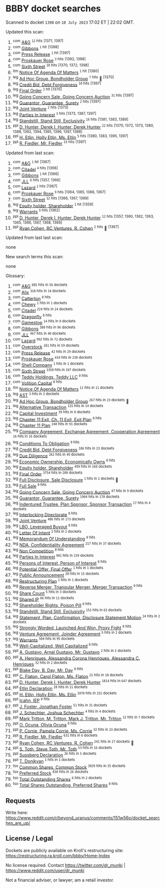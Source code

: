 # BBBY docket searches

Scanned to docket `1398` on `18 July 2023` 17:02 ET | 22:02 GMT.

Updated this scan:

1. <sup>com</sup> [A&G](com_A&G.md) <sup>`12` hits</sup> <sup>[1371, 1397]</sup>
1. <sup>com</sup> [Gibbons](com_Gibbons.md) <sup>`1` hit</sup> <sup>[1398]</sup>
1. <sup>com</sup> [Press Release](com_Press%20Release.md) <sup>`1` hit</sup> <sup>[1397]</sup>
1. <sup>com</sup> [Proskauer Rose](com_Proskauer%20Rose.md) <sup>`3` hits</sup> <sup>[1392, 1398]</sup>
1. <sup>com</sup> [Sixth Street](com_Sixth%20Street.md) <sup>`10` hits</sup> <sup>[1370, 1372, 1398]</sup>
1. <sup>itm</sup> [Notice Of Agenda Of Matters](itm_Notice%20Of%20Agenda%20Of%20Matters.md) <sup>`1` hit</sup> <sup>[1380]</sup>
1. <sup>leg</sup> [Ad Hoc Group, Bondholder Group](leg_Ad%20Hoc%20Group,Bondholder%20Group.md) <sup>`7` hits</sup> 💩 <sup>[1370]</sup>
1. <sup>leg</sup> [Credit Bid, Debt Forgiveness](leg_Credit%20Bid,Debt%20Forgiveness.md) <sup>`10` hits</sup> <sup>[1397]</sup>
1. <sup>leg</sup> [Final Order](leg_Final%20Order.md) <sup>`1` hit</sup> <sup>[1370]</sup>
1. <sup>leg</sup> [Going Concern Sale, Going Concern Auction](leg_Going%20Concern%20Sale,Going%20Concern%20Auction.md) <sup>`31` hits</sup> <sup>[1397]</sup>
1. <sup>leg</sup> [Guarantor, Guarantee, Surety](leg_Guarantor,Guarantee,Surety.md) <sup>`2` hits</sup> <sup>[1397]</sup>
1. <sup>leg</sup> [Joint Venture](leg_Joint%20Venture.md) <sup>`2` hits</sup> <sup>[1373]</sup>
1. <sup>leg</sup> [Parties In Interest](leg_Parties%20In%20Interest.md) <sup>`3` hits</sup> <sup>[1373, 1387, 1397]</sup>
1. <sup>leg</sup> [Standstill, Stand Still, Exclusivity](leg_Standstill,Stand%20Still,Exclusivity.md) <sup>`16` hits</sup> <sup>[1381, 1383, 1389]</sup>
1. <sup>ppl</sup> [D. Hunter, Derek I. Hunter, Derek Hunter](ppl_D.%20Hunter,Derek%20I.%20Hunter,Derek%20Hunter.md) <sup>`22` hits</sup> <sup>[1370, 1372, 1373, 1380, 1388, 1392, 1394, 1395, 1396, 1397, 1398]</sup>
1. <sup>ppl</sup> [H. Etlin, Holly Etlin, Ms. Etlin](ppl_H.%20Etlin,Holly%20Etlin,Ms.%20Etlin.md) <sup>`5` hits</sup> <sup>[1380, 1383, 1395, 1397]</sup>
1. <sup>ppl</sup> [R. Fiedler, Mr. Fiedler](ppl_R.%20Fiedler,Mr.%20Fiedler.md) <sup>`33` hits</sup> <sup>[1397]</sup>

Updated from last scan:

1. <sup>com</sup> [A&G](com_A&G.md) <sup>`1` hit</sup> <sup>[1367]</sup>
1. <sup>com</sup> [Citadel](com_Citadel.md) <sup>`4` hits</sup> <sup>[1366]</sup>
1. <sup>com</sup> [Gibbons](com_Gibbons.md) <sup>`1` hit</sup> <sup>[1366]</sup>
1. <sup>com</sup> [JLL](com_JLL.md) <sup>`6` hits</sup> <sup>[1357, 1366]</sup>
1. <sup>com</sup> [Lazard](com_Lazard.md) <sup>`2` hits</sup> <sup>[1367]</sup>
1. <sup>com</sup> [Proskauer Rose](com_Proskauer%20Rose.md) <sup>`9` hits</sup> <sup>[1364, 1365, 1366, 1367]</sup>
1. <sup>com</sup> [Sixth Street](com_Sixth%20Street.md) <sup>`12` hits</sup> <sup>[1366, 1367, 1369]</sup>
1. <sup>leg</sup> [Equity holder, Shareholder](leg_Equity%20holder,Shareholder.md) <sup>`1` hit</sup> <sup>[1359]</sup>
1. <sup>leg</sup> [Warrants](leg_Warrants.md) <sup>`5` hits</sup> <sup>[1362]</sup>
1. <sup>ppl</sup> [D. Hunter, Derek I. Hunter, Derek Hunter](ppl_D.%20Hunter,Derek%20I.%20Hunter,Derek%20Hunter.md) <sup>`12` hits</sup> <sup>[1357, 1360, 1362, 1363, 1365, 1366, 1367, 1368, 1369]</sup>
1. <sup>ppl</sup> [Ryan Cohen, RC Ventures, R. Cohen](ppl_Ryan%20Cohen,RC%20Ventures,R.%20Cohen.md) <sup>`2` hits</sup> 🥵 <sup>[1367]</sup>

Updated from last last scan:

none

New search terms this scan:

none

Glossary:

1. <sup>com</sup> [A&G](com_A&G.md) <sup>`685` hits in `56` dockets</sup>
1. <sup>com</sup> [Alix](com_Alix.md) <sup>`318` hits in `14` dockets</sup>
1. <sup>com</sup> [Catterton](com_Catterton.md) <sup>`0` hits</sup>
1. <sup>com</sup> [Chewy](com_Chewy.md) <sup>`1` hits in `1` dockets</sup>
1. <sup>com</sup> [Citadel](com_Citadel.md) <sup>`224` hits in `24` dockets</sup>
1. <sup>com</sup> [Dragonfly](com_Dragonfly.md) <sup>`0` hits</sup>
1. <sup>com</sup> [Gamestop](com_Gamestop.md) <sup>`14` hits in `8` dockets</sup>
1. <sup>com</sup> [Gibbons](com_Gibbons.md) <sup>`380` hits in `96` dockets</sup>
1. <sup>com</sup> [JLL](com_JLL.md) <sup>`467` hits in `40` dockets</sup>
1. <sup>com</sup> [Lazard](com_Lazard.md) <sup>`992` hits in `72` dockets</sup>
1. <sup>com</sup> [Overstock](com_Overstock.md) <sup>`261` hits in `59` dockets</sup>
1. <sup>com</sup> [Press Release](com_Press%20Release.md) <sup>`42` hits in `29` dockets</sup>
1. <sup>com</sup> [Proskauer Rose](com_Proskauer%20Rose.md) <sup>`434` hits in `238` dockets</sup>
1. <sup>com</sup> [Shell Company](com_Shell%20Company.md) <sup>`1` hits in `1` dockets</sup>
1. <sup>com</sup> [Sixth Street](com_Sixth%20Street.md) <sup>`1350` hits in `347` dockets</sup>
1. <sup>com</sup> [Teddy Holdings, Teddy LLC](com_Teddy%20Holdings,Teddy%20LLC.md) <sup>`0` hits</sup>
1. <sup>com</sup> [Volition Capital](com_Volition%20Capital.md) <sup>`0` hits</sup>
1. <sup>itm</sup> [Notice Of Agenda Of Matters](itm_Notice%20Of%20Agenda%20Of%20Matters.md) <sup>`11` hits in `11` dockets</sup>
1. <sup>leg</sup> [AST](leg_AST.md) <sup>`3` hits in `2` dockets</sup>
1. <sup>leg</sup> [Ad Hoc Group, Bondholder Group](leg_Ad%20Hoc%20Group,Bondholder%20Group.md) <sup>`267` hits in `23` dockets</sup> 💩
1. <sup>leg</sup> [Alternative Transaction](leg_Alternative%20Transaction.md) <sup>`115` hits in `14` dockets</sup>
1. <sup>leg</sup> [Capital Investment](leg_Capital%20Investment.md) <sup>`39` hits in `8` dockets</sup>
1. <sup>leg</sup> [Chapter 11 Exit, Ch. 11 Exit, Exit Plan](leg_Chapter%2011%20Exit,Ch.%2011%20Exit,Exit%20Plan.md) <sup>`0` hits</sup>
1. <sup>leg</sup> [Chapter 11 Plan](leg_Chapter%2011%20Plan.md) <sup>`240` hits in `91` dockets</sup>
1. <sup>leg</sup> [Company Agreement, Exchange Agreement, Cooperation Agreement](leg_Company%20Agreement,Exchange%20Agreement,Cooperation%20Agreement.md) <sup>`16` hits in `16` dockets</sup>
1. <sup>leg</sup> [Conditions To Obligation](leg_Conditions%20To%20Obligation.md) <sup>`0` hits</sup>
1. <sup>leg</sup> [Credit Bid, Debt Forgiveness](leg_Credit%20Bid,Debt%20Forgiveness.md) <sup>`186` hits in `23` dockets</sup>
1. <sup>leg</sup> [Due Diligence](leg_Due%20Diligence.md) <sup>`262` hits in `49` dockets</sup>
1. <sup>leg</sup> [Economic Ownership, Economically Owns](leg_Economic%20Ownership,Economically%20Owns.md) <sup>`0` hits</sup>
1. <sup>leg</sup> [Equity holder, Shareholder](leg_Equity%20holder,Shareholder.md) <sup>`499` hits in `160` dockets</sup>
1. <sup>leg</sup> [Final Order](leg_Final%20Order.md) <sup>`3754` hits in `280` dockets</sup>
1. <sup>leg</sup> [Full Disclosure, Sale Disclosure](leg_Full%20Disclosure,Sale%20Disclosure.md) <sup>`1` hits in `1` dockets</sup> 💜
1. <sup>leg</sup> [Full Sale](leg_Full%20Sale.md) <sup>`0` hits</sup>
1. <sup>leg</sup> [Going Concern Sale, Going Concern Auction](leg_Going%20Concern%20Sale,Going%20Concern%20Auction.md) <sup>`47` hits in `9` dockets</sup>
1. <sup>leg</sup> [Guarantor, Guarantee, Surety](leg_Guarantor,Guarantee,Surety.md) <sup>`1904` hits in `178` dockets</sup>
1. <sup>leg</sup> [Indentured Trustee, Plan Sponsor, Sponsor Transaction](leg_Indentured%20Trustee,Plan%20Sponsor,Sponsor%20Transaction.md) <sup>`17` hits in `4` dockets</sup>
1. <sup>leg</sup> [Interlocking Directorate](leg_Interlocking%20Directorate.md) <sup>`0` hits</sup>
1. <sup>leg</sup> [Joint Venture](leg_Joint%20Venture.md) <sup>`486` hits in `173` dockets</sup>
1. <sup>leg</sup> [LBO, Leveraged Buyout](leg_LBO,Leveraged%20Buyout.md) <sup>`0` hits</sup>
1. <sup>leg</sup> [Letter Of Intent](leg_Letter%20Of%20Intent.md) <sup>`2` hits in `2` dockets</sup>
1. <sup>leg</sup> [Memorandum Of Understanding](leg_Memorandum%20Of%20Understanding.md) <sup>`0` hits</sup>
1. <sup>leg</sup> [NDA, Confidentiality Agreement](leg_NDA,Confidentiality%20Agreement.md) <sup>`217` hits in `37` dockets</sup>
1. <sup>leg</sup> [Non Competition](leg_Non%20Competition.md) <sup>`0` hits</sup>
1. <sup>leg</sup> [Parties In Interest](leg_Parties%20In%20Interest.md) <sup>`901` hits in `239` dockets</sup>
1. <sup>leg</sup> [Persons of Interest, Person of Interest](leg_Persons%20of%20Interest,Person%20of%20Interest.md) <sup>`0` hits</sup>
1. <sup>leg</sup> [Potential Offer, Final Offer](leg_Potential%20Offer,Final%20Offer.md) <sup>`1` hits in `1` dockets</sup>
1. <sup>leg</sup> [Public Announcement](leg_Public%20Announcement.md) <sup>`20` hits in `15` dockets</sup>
1. <sup>leg</sup> [Restructuring Plan](leg_Restructuring%20Plan.md) <sup>`1` hits in `1` dockets</sup>
1. <sup>leg</sup> [Reverse Merger, Triangular Merger, Merger Transaction](leg_Reverse%20Merger,Triangular%20Merger,Merger%20Transaction.md) <sup>`0` hits</sup>
1. <sup>leg</sup> [Share Count](leg_Share%20Count.md) <sup>`5` hits in `3` dockets</sup>
1. <sup>leg</sup> [Shared IP](leg_Shared%20IP.md) <sup>`66` hits in `11` dockets</sup>
1. <sup>leg</sup> [Shareholder Rights, Poison Pill](leg_Shareholder%20Rights,Poison%20Pill.md) <sup>`0` hits</sup>
1. <sup>leg</sup> [Standstill, Stand Still, Exclusivity](leg_Standstill,Stand%20Still,Exclusivity.md) <sup>`151` hits in `63` dockets</sup>
1. <sup>leg</sup> [Statement, Plan, Confirmation, Disclosure Statement Motion](leg_Statement,Plan,Confirmation,Disclosure%20Statement%20Motion.md) <sup>`24` hits in `2` dockets</sup>
1. <sup>leg</sup> [Strongly Worded, Launched And Won, Proxy Fight](leg_Strongly%20Worded,Launched%20And%20Won,Proxy%20Fight.md) <sup>`0` hits</sup>
1. <sup>leg</sup> [Venture Agreement, Joinder Agreement](leg_Venture%20Agreement,Joinder%20Agreement.md) <sup>`5` hits in `2` dockets</sup>
1. <sup>leg</sup> [Warrants](leg_Warrants.md) <sup>`504` hits in `95` dockets</sup>
1. <sup>leg</sup> [Well-Capitalized, Well Capitalized](leg_Well-Capitalized,Well%20Capitalized.md) <sup>`0` hits</sup>
1. <sup>ppl</sup> [A. Gustavo, Arnal Gustavo, Mr. Gustavo](ppl_A.%20Gustavo,Arnal%20Gustavo,Mr.%20Gustavo.md) <sup>`2` hits in `2` dockets</sup>
1. <sup>ppl</sup> [A. Henriques, Alessandra Corona Henriques, Alessandra C. Henriques](ppl_A.%20Henriques,Alessandra%20Corona%20Henriques,Alessandra%20C.%20Henriques.md) <sup>`32` hits in `2` dockets</sup>
1. <sup>ppl</sup> [Blake Day, B. Day, Mr. Day](ppl_Blake%20Day,B.%20Day,Mr.%20Day.md) <sup>`0` hits</sup>
1. <sup>ppl</sup> [C. Flaton, Carol Flaton, Ms. Flaton](ppl_C.%20Flaton,Carol%20Flaton,Ms.%20Flaton.md) <sup>`21` hits in `10` dockets</sup>
1. <sup>ppl</sup> [D. Hunter, Derek I. Hunter, Derek Hunter](ppl_D.%20Hunter,Derek%20I.%20Hunter,Derek%20Hunter.md) <sup>`1814` hits in `647` dockets</sup>
1. <sup>ppl</sup> [Etlin Declaration](ppl_Etlin%20Declaration.md) <sup>`28` hits in `11` dockets</sup>
1. <sup>ppl</sup> [H. Etlin, Holly Etlin, Ms. Etlin](ppl_H.%20Etlin,Holly%20Etlin,Ms.%20Etlin.md) <sup>`1070` hits in `252` dockets</sup>
1. <sup>ppl</sup> [Icahn,  IEP](ppl_Icahn,%20IEP.md) <sup>`0` hits</sup>
1. <sup>ppl</sup> [J. Foster, Jonathan Foster](ppl_J.%20Foster,Jonathan%20Foster.md) <sup>`51` hits in `31` dockets</sup>
1. <sup>ppl</sup> [J. Schechter, Joshua Schechter](ppl_J.%20Schechter,Joshua%20Schechter.md) <sup>`4` hits in `4` dockets</sup>
1. <sup>ppl</sup> [Mark Tritton, M. Tritton, Mark J. Tritton, Mr. Tritton](ppl_Mark%20Tritton,M.%20Tritton,Mark%20J.%20Tritton,Mr.%20Tritton.md) <sup>`12` hits in `7` dockets</sup>
1. <sup>ppl</sup> [O. Ocuna, Olivia Ocuna](ppl_O.%20Ocuna,Olivia%20Ocuna.md) <sup>`0` hits</sup>
1. <sup>ppl</sup> [P. Corrie, Pamela Corrie, Ms. Corrie](ppl_P.%20Corrie,Pamela%20Corrie,Ms.%20Corrie.md) <sup>`32` hits in `23` dockets</sup>
1. <sup>ppl</sup> [R. Fiedler, Mr. Fiedler](ppl_R.%20Fiedler,Mr.%20Fiedler.md) <sup>`631` hits in `6` dockets</sup>
1. <sup>ppl</sup> [Ryan Cohen, RC Ventures, R. Cohen](ppl_Ryan%20Cohen,RC%20Ventures,R.%20Cohen.md) <sup>`241` hits in `27` dockets</sup> 🥵
1. <sup>ppl</sup> [S. Toth, Steve Toth, Mr. Toth](ppl_S.%20Toth,Steve%20Toth,Mr.%20Toth.md) <sup>`53` hits in `16` dockets</sup>
1. <sup>ppl</sup> [Sussberg Declaration](ppl_Sussberg%20Declaration.md) <sup>`26` hits in `5` dockets</sup>
1. <sup>ppl</sup> [T. Donikyan](ppl_T.%20Donikyan.md) <sup>`1` hits in `1` dockets</sup>
1. <sup>tso</sup> [Common Shares, Common Stock](tso_Common%20Shares,Common%20Stock.md) <sup>`3829` hits in `35` dockets</sup>
1. <sup>tso</sup> [Preferred Stock](tso_Preferred%20Stock.md) <sup>`838` hits in `26` dockets</sup>
1. <sup>tso</sup> [Total Outstanding Shares](tso_Total%20Outstanding%20Shares.md) <sup>`6` hits in `2` dockets</sup>
1. <sup>tso</sup> [Total Shares Outstanding, Preferred Shares](tso_Total%20Shares%20Outstanding,Preferred%20Shares.md) <sup>`0` hits</sup>

## Requests

Write here:
<https://www.reddit.com/r/beyond_uranus/comments/151w56o/docket_searches_are_up/>

## License / Legal

Dockets are publicly available on Kroll's restructuring site:
<https://restructuring.ra.kroll.com/bbby/Home-Index>

No license required. Contact <https://twitter.com/dr_munki> | <https://www.reddit.com/user/dr_munki>

Not a financial adviser, or lawyer; am a retail investor.
